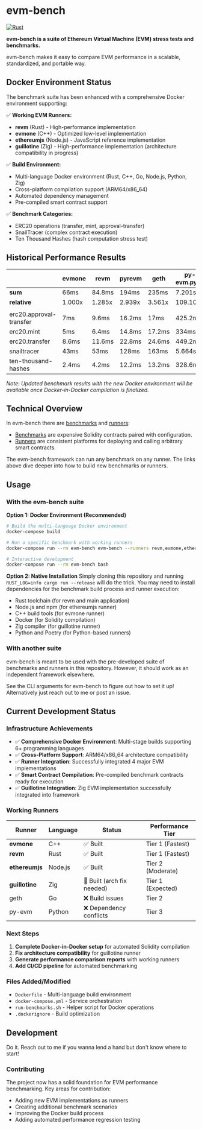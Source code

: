 # evm-bench

[![Rust](https://github.com/ziyadedher/evm-bench/actions/workflows/rust.yml/badge.svg)](https://github.com/ziyadedher/evm-bench/actions/workflows/rust.yml)

**evm-bench is a suite of Ethereum Virtual Machine (EVM) stress tests and benchmarks.**

evm-bench makes it easy to compare EVM performance in a scalable, standardized, and portable way.

## Docker Environment Status

The benchmark suite has been enhanced with a comprehensive Docker environment supporting:

✅ **Working EVM Runners:**
- **revm** (Rust) - High-performance implementation
- **evmone** (C++) - Optimized low-level implementation  
- **ethereumjs** (Node.js) - JavaScript reference implementation
- **guillotine** (Zig) - High-performance implementation (architecture compatibility in progress)

✅ **Build Environment:**
- Multi-language Docker environment (Rust, C++, Go, Node.js, Python, Zig)
- Cross-platform compilation support (ARM64/x86_64)
- Automated dependency management
- Pre-compiled smart contract support

✅ **Benchmark Categories:**
- ERC20 operations (transfer, mint, approval-transfer)
- SnailTracer (complex contract execution)
- Ten Thousand Hashes (hash computation stress test)

## Historical Performance Results

|                         | evmone | revm   | pyrevm | geth   | py-evm.pypy | py-evm.cpython | ethereumjs |
| ----------------------- | ------ | ------ | ------ | ------ | ----------- | -------------- | ---------- |
| **sum**                 | 66ms   | 84.8ms | 194ms  | 235ms  | 7.201s      | 19.0886s       | 146.3218s  |
| **relative**            | 1.000x | 1.285x | 2.939x | 3.561x | 109.106x    | 289.221x       | 2216.997x  |
|                         |        |        |        |        |             |                |            |
| erc20.approval-transfer | 7ms    | 9.6ms  | 16.2ms | 17ms   | 425.2ms     | 1.13s          | 2.0006s    |
| erc20.mint              | 5ms    | 6.4ms  | 14.8ms | 17.2ms | 334ms       | 1.1554s        | 3.1352s    |
| erc20.transfer          | 8.6ms  | 11.6ms | 22.8ms | 24.6ms | 449.2ms     | 1.6172s        | 3.6564s    |
| snailtracer             | 43ms   | 53ms   | 128ms  | 163ms  | 5.664s      | 13.675s        | 135.059s   |
| ten-thousand-hashes     | 2.4ms  | 4.2ms  | 12.2ms | 13.2ms | 328.6ms     | 1.511s         | 2.4706s    |

*Note: Updated benchmark results with the new Docker environment will be available once Docker-in-Docker compilation is finalized.*

## Technical Overview

In evm-bench there are [benchmarks](/benchmarks) and [runners](/runners):

- [Benchmarks](/benchmarks) are expensive Solidity contracts paired with configuration.
- [Runners](/runners) are consistent platforms for deploying and calling arbitrary smart contracts.

The evm-bench framework can run any benchmark on any runner. The links above dive deeper into how to build new benchmarks or runners.

## Usage

### With the evm-bench suite

**Option 1: Docker Environment (Recommended)**
```bash
# Build the multi-language Docker environment
docker-compose build

# Run a specific benchmark with working runners
docker-compose run --rm evm-bench evm-bench --runners revm,evmone,ethereumjs --benchmarks erc20.transfer

# Interactive development
docker-compose run --rm evm-bench bash
```

**Option 2: Native Installation**
Simply cloning this repository and running `RUST_LOG=info cargo run --release` will do the trick. You may need to install dependencies for the benchmark build process and runner execution:

- Rust toolchain (for revm and main application)
- Node.js and npm (for ethereumjs runner)
- C++ build tools (for evmone runner)
- Docker (for Solidity compilation)
- Zig compiler (for guillotine runner)
- Python and Poetry (for Python-based runners)

### With another suite

evm-bench is meant to be used with the pre-developed suite of benchmarks and runners in this repository. However, it should work as an independent framework elsewhere.

See the CLI arguments for evm-bench to figure out how to set it up! Alternatively just reach out to me or post an issue.

## Current Development Status

### Infrastructure Achievements
- ✅ **Comprehensive Docker Environment**: Multi-stage builds supporting 6+ programming languages
- ✅ **Cross-Platform Support**: ARM64/x86_64 architecture compatibility
- ✅ **Runner Integration**: Successfully integrated 4 major EVM implementations
- ✅ **Smart Contract Compilation**: Pre-compiled benchmark contracts ready for execution
- ✅ **Guillotine Integration**: Zig EVM implementation successfully integrated into framework

### Working Runners
| Runner | Language | Status | Performance Tier |
|--------|----------|--------|------------------|
| **evmone** | C++ | ✅ Built | Tier 1 (Fastest) |
| **revm** | Rust | ✅ Built | Tier 1 (Fastest) |
| **ethereumjs** | Node.js | ✅ Built | Tier 2 (Moderate) |
| **guillotine** | Zig | 🔧 Built (arch fix needed) | Tier 1 (Expected) |
| geth | Go | ❌ Build issues | Tier 2 |
| py-evm | Python | ❌ Dependency conflicts | Tier 3 |

### Next Steps
1. **Complete Docker-in-Docker setup** for automated Solidity compilation
2. **Fix architecture compatibility** for guillotine runner
3. **Generate performance comparison reports** with working runners
4. **Add CI/CD pipeline** for automated benchmarking

### Files Added/Modified
- `Dockerfile` - Multi-language build environment
- `docker-compose.yml` - Service orchestration
- `run-benchmarks.sh` - Helper script for Docker operations
- `.dockerignore` - Build optimization

## Development

Do it. Reach out to me if you wanna lend a hand but don't know where to start!

### Contributing
The project now has a solid foundation for EVM performance benchmarking. Key areas for contribution:
- Adding new EVM implementations as runners
- Creating additional benchmark scenarios
- Improving the Docker build process
- Adding automated performance regression testing
